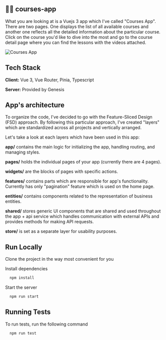 ## 🧙‍♂️ courses-app

What you are looking at is a Vuejs 3 app which I've called "Courses App". There are two pages. One displays the list of all available courses and another one reflects all the detailed information about the particular course. Click on the course you'd like to dive into the most and go to the course detail page where you can find the lessons with the videos attached.

![Courses App]('/public/img/courses-app.png')

## Tech Stack

**Client:** Vue 3, Vue Router, Pinia, Typescript

**Server:** Provided by Genesis

## App's architecture

To organize the code, I've decided to go with the Feature-Sliced Design (FSD) approach. By following this particular approach, I've created "layers" which are standardized across all projects and vertically arranged.

Let's take a look at each layers which have been used in this app:

**app/** contains the main logic for initializing the app, handling routing, and managing styles.

**pages/** holds the individual pages of your app (currently there are 4 pages).

**widgets/** are the blocks of pages with specific actions.

**features/** contains parts which are responsible for app's functionality. Currently has only "pagination" feature which is used on the home page.

**entities/** contains components related to the representation of business entities.

**shared/** stores generic UI components that are shared and used throughout the app + api service which handles communication with external APIs and provides methods for making API requests.

**store/** is set as a separate layer for usability purposes.

## Run Locally

Clone the project in the way most convenient for you

Install dependencies

```bash
  npm install
```

Start the server

```bash
  npm run start
```

## Running Tests

To run tests, run the following command

```bash
  npm run test
```